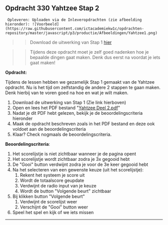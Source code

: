 ## Opdracht 330 Yahtzee Stap 2

`` Opleveren: Uploaden via de Inleveropdrachten (zie afbeelding hieronder):
![Voorbeeld](https://raw.githubusercontent.com/ictacademiekw1c/opdrachten-repository/master/javascript/p3/productie/Afbeeldingen/Yahtzee1.png)``

>> Download de uitwerking van Stap 1 <a href="https://elo.kw1c.nl/CMS/Studie/811%20ICT-Academie/811%20VakkenInhoud/%5BB.16%20JAV%5D%20Javascript/25187%20%C2%A0%20Applicatie-%20en%20mediaontwikkelaar/Periode%2003/Productie/03.%20Scripts/Lesopdrachten/Yahtzee%20Deel%202.zip" target="_blank">hier</a>


>> Tijdens deze opdracht moet je zelf goed nadenken hoe je bepaalde dingen gaat maken. Denk dus eerst na voordat je iets gaat maken!


**Opdracht:**

Tijdens de lessen hebben we gezamelijk Stap 1 gemaakt van de Yahtzee opdracht. Nu is het tijd om zelfstandig de andere 2 stappen te gaan maken.
Denk hierbij van te voren goed na hoe en wat je wilt maken.


1. Download de uitwerking van Stap 1 (Zie link hierboven)
2. Open en lees het PDF bestand "<a href="https://elo.kw1c.nl/CMS/Studie/811%20ICT-Academie/811%20VakkenInhoud/%5BB.16%20JAV%5D%20Javascript/25187%20%C2%A0%20Applicatie-%20en%20mediaontwikkelaar/Periode%2003/Productie/02.%20Opdrachten/Yahtzee/Yahtzee%20stap%202.pdf" target="_blank">Yahtzee Deel 2.pdf</a>"
3. Nadat je dit PDF hebt gelezen, bekijk je de beoordelingscriteria hieronder
4. Maak de opdracht beschreven zoals in het PDF bestand en deze ook voldoet aan de beoordelingscriteria
5. Klaar? Check nogmaals de beoordelingscriteria. 


**Beoordelingscriteria**:
1. Het scorelijstje is niet zichtbaar wanneer je de pagina opent
2. Het scorelijstje wordt zichtbaar zodra je 3x gegooid hebt
3. De "Gooi" button verdwijnt zodra je voor de 3e keer gegooid hebt
3. Na het selecteren van een gewenste keuze (uit het scorelijstje):
	1. Rekent het systeem je score uit
	2. Wordt de totaalscore geupdate
	2. Verdwijnt de radio input van je keuze
	3. Wordt de button "Volgende beurt" zichtbaar 
4. Bij klikken button "Volgende beurt"
	1. Verdwijnt de scorelijst weer
	2. Verschijnt de "Gooi" button weer
5. Speel het spel en kijk of we iets missen

---